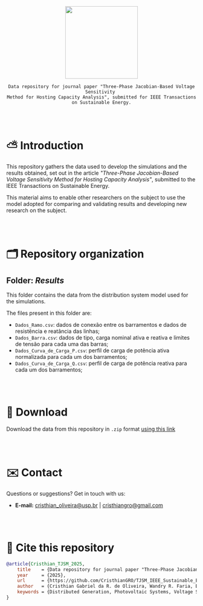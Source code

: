 <div align="center">
    <img src=".github/sensitivity_4Bus.svg" style="width: 20vw">
    
    Data repository for journal paper "Three-Phase Jacobian-Based Voltage Sensitivity 
    Method for Hosting Capacity Analysis", submitted for IEEE Transactions on Sustainable Energy.
</div>

<br><br>

# ⛅ Introduction

This repository gathers the data used to develop the simulations and the results obtained, set out in the article _"Three-Phase Jacobian-Based Voltage Sensitivity Method for Hosting Capacity Analysis"_, submitted to the IEEE Transactions on Sustainable Energy.

This material aims to enable other researchers on the subject to use the model adopted for comparing and validating results and developing new research on the subject.

<br><br>

# 🗂️ Repository organization 

## Folder: _Results_
This folder contains the data from the distribution system model used for the simulations.

The files present in this folder are:

- `Dados_Ramo.csv`: dados de conexão entre os barramentos e dados de resistência e reatância das linhas; 
- `Dados_Barra.csv`: dados de tipo, carga nominal ativa e reativa e limites de tensão para cada uma das barras;  
- `Dados_Curva_de_Carga_P.csv`: perfil de carga de potência ativa normalizada para cada um dos barramentos;
- `Dados_Curva_de_Carga_Q.csv`: perfil de carga de potência reativa para cada um dos barramentos;



<br><br>

# 💾 Download
Download the data from this repository in `.zip` format [using this link](https://github.com/CristhianGRO/TJSM_IEEE_Sustainable_Energy/archive/refs/heads/main.zip)



<br><br>

# ✉️ Contact

Questions or suggestions? Get in touch with us:

- **E-mail:** cristhian_oliveira@usp.br | cristhiangro@gmail.com

<br><br>

# 💬 Cite this repository

```bibtex
@article{Cristhian_TJSM_2025,
    title    = {Data repository for journal paper "Three-Phase Jacobian-Based Voltage Sensitivity Method for Hosting Capacity Analysis", submitted for IEEE Transactions on Sustainable Energy.},
    year     = {2025},
    url      = {https://github.com/CristhianGRO/TJSM_IEEE_Sustainable_Energy},
    author   = {Cristhian Gabriel da R. de Oliveira, Wandry R. Faria, Benvindo R. Pereira Jr. and João B. A. London Junior},
    keywords = {Distributed Generation, Photovoltaic Systems, Voltage Sensitivity Analysis, Unbalanced Networks.},
}
```
